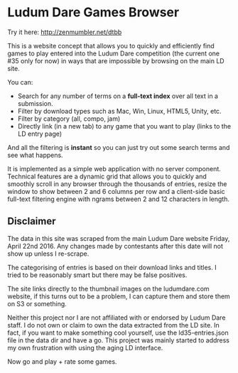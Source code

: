 Ludum Dare Games Browser
========================

Try it here: http://zenmumbler.net/dtbb

This is a website concept that allows you to quickly and efficiently find games to
play entered into the Ludum Dare competition (the current one #35 only for now) in ways
that are impossible by browsing on the main LD site.

You can:

* Search for any number of terms on a __full-text index__ over all text in a submission.
* Filter by download types such as Mac, Win, Linux, HTML5, Unity, etc.
* Filter by category (all, compo, jam)
* Directly link (in a new tab) to any game that you want to play (links to the LD entry page)

And all the filtering is __instant__ so you can just try out some search terms and see what
happens.

It is implemented as a simple web application with no server component.<br>
Technical features are a dynamic grid that allows you to quickly and smoothly scroll in any
browser through the thousands of entries, resize the window to show between 2 and 6
columns per row and a client-side basic full-text filtering engine with ngrams between
2 and 12 characters in length.

Disclaimer
----------

The data in this site was scraped from the main Ludum Dare website Friday, April 22nd 2016.
Any changes made by contestants after this date will not show up unless I re-scrape.

The categorising of entries is based on their download links and titles. I tried to be
reasonably smart but there may be false positives.

The site links directly to the thumbnail images on the ludumdare.com website, if this turns
out to be a problem, I can capture them and store them on S3 or something.

Neither this project nor I are not affiliated with or endorsed by Ludum Dare staff. I do
not own or claim to own the data extracted from the LD site. In fact, if you want to make
something cool yourself, use the ld35-entries.json file in the data dir and have a go.
This project was mainly started to address my own frustration with using the aging LD interface.

Now go and play + rate some games.
